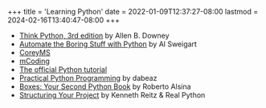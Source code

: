 +++
title = 'Learning Python'
date = 2022-01-09T12:37:27-08:00
lastmod = 2024-02-16T13:40:47-08:00
+++

* [Think Python, 3rd edition](https://allendowney.github.io/ThinkPython/) by Allen B. Downey
* [Automate the Boring Stuff with Python](https://automatetheboringstuff.com/) by Al Sweigart
* [CoreyMS](https://www.youtube.com/@coreyms/featured)
* [mCoding](https://www.youtube.com/c/mCodingWithJamesMurphy)
* [The official Python tutorial](https://docs.python.org/3/tutorial/)
* [Practical Python Programming](https://dabeaz-course.github.io/practical-python/) by dabeaz
* [Boxes: Your Second Python Book](https://ralsina.gitlab.io/boxes-book/) by Roberto Alsina
* [Structuring Your Project](https://docs.python-guide.org/writing/structure/) by Kenneth Reitz & Real Python
